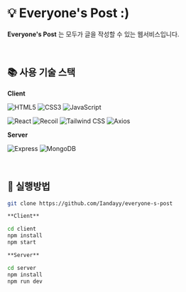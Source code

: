# 💡 Everyone's Post :)

**Everyone's Post** 는 모두가 글을 작성할 수 있는 웹서비스입니다.

<br />

## 📚 사용 기술 스택

**Client**

![HTML5](https://img.shields.io/badge/-HTML5-red)
![CSS3](https://img.shields.io/badge/-CSS3-blue)
![JavaScript](https://img.shields.io/badge/-JavaScript-yellow)

![React](https://img.shields.io/badge/-React-a2d2ff)
![Recoil](https://img.shields.io/badge/-Recoil-black)
![Tailwind CSS](https://img.shields.io/badge/-Tailwind%20CSS-00bbf9)
![Axios](https://img.shields.io/badge/-Axios-blueviolet)

**Server**

![Express](https://img.shields.io/badge/-Express-orange)
![MongoDB](https://img.shields.io/badge/-MongoDB-brightgreen)

<br />

## 📂 실행방법

```sh
git clone https://github.com/Iandayy/everyone-s-post

**Client**

cd client
npm install
npm start

**Server**

cd server
npm install
npm run dev
```
